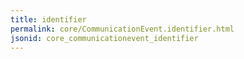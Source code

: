 ```yaml
---
title: identifier
permalink: core/CommunicationEvent.identifier.html
jsonid: core_communicationevent_identifier
---
```

